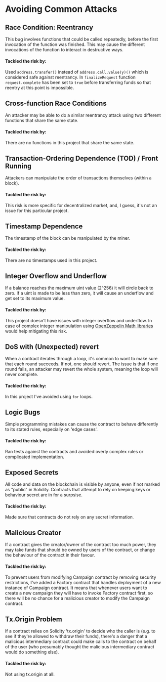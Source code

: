 
# Avoiding Common Attacks

## Race Condition: Reentrancy

This bug involves functions that could be called repeatedly, before the first invocation of the function was finished. This may cause the different invocations of the function to interact in destructive ways.

#### Tackled the risk by: 

Used `address.transfer()` instead of `address.call.value(y)()` which is considered safe against reentrancy. In `finalizeRequest` function `request.complete` has been set to `true` before transferring funds so that reentry at this point is impossible.

## Cross-function Race Conditions

An attacker may be able to do a similar reentrancy attack using two different functions that share the same state.

#### Tackled the risk by:  

There are no functions in this project that share the same state.

## Transaction-Ordering Dependence (TOD) / Front Running

Attackers can manipulate the order of transactions themselves (within a block).

#### Tackled the risk by:  

This risk is more specific for decentralized market, and, I guess, it's not an issue for this particular project. 

## Timestamp Dependence

The timestamp of the block can be manipulated by the miner.

#### Tackled the risk by:

There are no timestamps used in this project.

## Integer Overflow and Underflow

If a balance reaches the maximum uint value (2^256) it will circle back to zero. If a uint is made to be less than zero, it will cause an underflow and get set to its maximum value.

#### Tackled the risk by: 

This project doesn't have issues with integer overflow and underflow. In case of complex integer manipulation using [OpenZeppelin Math libraries](https://github.com/OpenZeppelin/openzeppelin-solidity/tree/master/contracts/math) would help mitigating this risk.

## DoS with (Unexpected) revert

When a contract iterates through a loop, it's common to want to make sure that each round succeeds. If not, one should revert. The issue is that if one round fails, an attacker may revert the whole system, meaning the loop will never complete. 

#### Tackled the risk by: 

In this project I've avoided using `for` loops.

## Logic Bugs

Simple programming mistakes can cause the contract to behave differently to its stated rules, especially on 'edge cases'.

#### Tackled the risk by: 

Ran tests against the contracts and avoided overly complex rules or complicated implementation.

## Exposed Secrets

All code and data on the blockchain is visible by anyone, even if not marked as "public" in Solidity. Contracts that attempt to rely on keeping keys or behaviour secret are in for a surpsise.

#### Tackled the risk by:

Made sure that contracts do not rely on any secret information.

## Malicious Creator
If a contract gives the creator/owner of the contract too much power, they may take funds that should be owned by users of the contract, or change the behaviour of the contract in their favour.

#### Tackled the risk by:

To prevent users from modifying Campaign contract by removing security restrictions, I've added a Factory contract that handles deployment of a new instance of Campaign contract. It means that whenever users want to create a new campaign they will have to invoke Factory contract first, so there will be no chance for a malicious creator to modify the Campaign contract. 

## Tx.Origin Problem

If a contract relies on Solidity 'tx.origin' to decide who the caller is (e.g. to see if they're allowed to withdraw their funds), there's a danger that a malicious intermediary contract could make calls to the contract on behalf of the user (who presumably thought the malicious intermediary contract would do something else). 

#### Tackled the risk by:

Not using tx.origin at all.